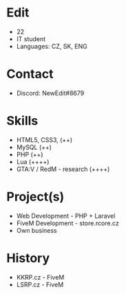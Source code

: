 # Edit

* 22
* IT student
* Languages: CZ, SK, ENG

# Contact

* Discord: NewEdit#8679

# Skills

* HTML5, CSS3, (++)
* MySQL (++)
* PHP (++)
* Lua (++++)
* GTA:V / RedM - research (++++)

# Project(s)

* Web Development - PHP + Laravel
* FiveM Development - store.rcore.cz
* Own business

# History

* KKRP.cz - FiveM
* LSRP.cz - FiveM
